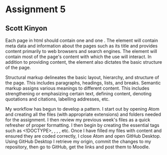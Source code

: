 # Assignment 5
## Scott Kinyon

Each page in html should contain one <head> and one <body>. The <head> element will contain meta data and information about the pages such as its title and provides content primarily to web browsers and search engines. The <body> element will contain most of the page's content with which the use will interact. In addition to providing content, the <body> element also dictates the basic structure of the page.

Structural markup delineates the basic layout, hierarchy, and structure of the page. This includes paragraphs, headings, lists, and breaks. Semantic markup assigns various meanings to different content. This includes strengthening or emphasizing certain text, defining content, denoting quotations and citations, labelling addresses, etc.

My workflow has begun to develop a pattern. I start out by opening Atom and creating all the files (with appropriate extensions) and folders needed for the assignment. I then review my previous week's files as a quick refresher of proper formatting. I then begin by creating the essential tags such as <!DOCTYPE>, <html>, <head>, <body>, etc. Once I have filled my files with content and ensured they are coded correctly, I close Atom and open GitHub Desktop. Using GitHub Desktop I retrieve my origin, commit the changes to my repository, then go to GitHub, get the links and post them to Moodle.
